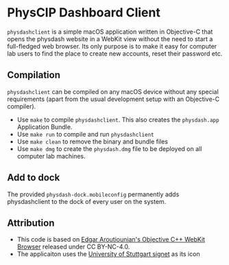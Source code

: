 # PhysCIP Dashboard Client
`physdashclient` is a simple macOS application written in Objective-C that opens the physdash website in a WebKit view without the need to start a full-fledged web browser. Its only purpose is to make it easy for computer lab users to find the place to create new accounts, reset their password etc.

## Compilation
`physdashclient` can be compiled on any macOS device without any special requirements (apart from the usual development setup with an Objective-C compiler).
* Use `make` to compile `physdashclient`. This also creates the `physdash.app` Application Bundle.
* Use `make run` to compile and run `physdashclient`
* Use `make clean` to remove the binary and bundle files
* Use `make dmg` to create the `physdash.dmg` file to be deployed on all computer lab machines.

## Add to dock
The provided `physdash-dock.mobileconfig` permanently adds physdashclient to the dock of every user on the system.

## Attribution
* This code is based on [Edgar Aroutiounian's Objective C++ WebKit Browser](http://hyegar.com/2016/02/26/lets-make-a-browser/) released under CC BY-NC-4.0.
* The applicaiton uses the [University of Stuttgart signet](https://commons.wikimedia.org/wiki/File:Uni_stuttgart_signet.svg) as its icon
